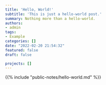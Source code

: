 ```yaml
---
title: 'Hello, World!'
subtitle: 'This is just a hello-world post.'
summary: Nothing more than a hello-world.
authors:
- admin
tags:
- Example
categories: []
date: "2022-02-20 21:54:32"
featured: false
draft: false

projects: []
---
```


{{% include "public-notes/hello-world.md" %}}
